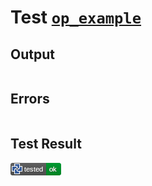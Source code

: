 # Test [`op_example`](/doc/structure/op.md#L12)

## Output

```,plain
```

## Errors

```,plain
```

## Test Result

![OK](/doc/structure/.test/op_example.png)
